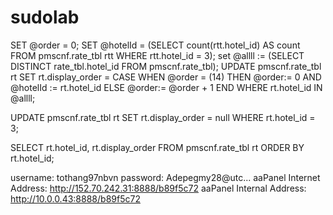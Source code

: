 # sudolab


SET @order = 0;
SET @hotelId = (SELECT count(rtt.hotel_id) AS count FROM pmscnf.rate_tbl rtt WHERE rtt.hotel_id = 3);
set @allll := (SELECT DISTINCT rate_tbl.hotel_id FROM pmscnf.rate_tbl);
UPDATE pmscnf.rate_tbl rt SET rt.display_order =
    CASE
        WHEN @order = (14) THEN @order:= 0 AND @hotelId := rt.hotel_id
        ELSE @order:= @order + 1
    END
WHERE rt.hotel_id IN @allll;

UPDATE pmscnf.rate_tbl rt SET rt.display_order = null WHERE rt.hotel_id = 3;

SELECT rt.hotel_id, rt.display_order FROM pmscnf.rate_tbl rt ORDER BY rt.hotel_id;


username: tothang97nbvn
password: Adepegmy28@utc...
aaPanel Internet Address: http://152.70.242.31:8888/b89f5c72
aaPanel Internal Address: http://10.0.0.43:8888/b89f5c72
